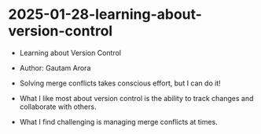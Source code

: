 # 2025-01-28-learning-about-version-control
- Learning about Version Control 
- Author: Gautam Arora

- Solving merge conflicts takes conscious effort, but I can do it!

- What I like most about version control is the ability to track changes and collaborate with others.
- What I find challenging is managing merge conflicts at times.


